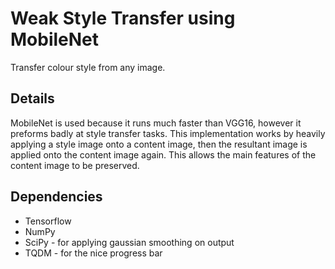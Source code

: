 # Weak Style Transfer using MobileNet
Transfer colour style from any image.

## Details
MobileNet is used because it runs much faster than VGG16, however it preforms badly at style transfer tasks.
This implementation works by heavily applying a style image onto a content image, then the resultant image is applied onto the content image again.
This allows the main features of the content image to be preserved.

## Dependencies
* Tensorflow
* NumPy
* SciPy - for applying gaussian smoothing on output
* TQDM - for the nice progress bar
